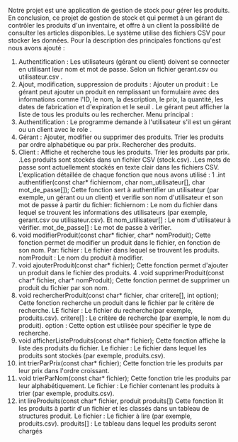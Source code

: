 Notre projet est une application de gestion de stock pour gérer les produits. 
En conclusion, ce projet de gestion de stock et qui permet à un gérant de contrôler les produits d'un inventaire, et offre à un client la possibilité de consulter les articles disponibles. Le système utilise des fichiers CSV pour stocker les données.
Pour la description des principales fonctions qu'est nous avons ajouté :
1. Authentification :
Les utilisateurs (gérant ou client) doivent se connecter en utilisant leur nom et mot de passe. Selon un fichier gerant.csv ou utilisateur.csv .
2. Ajout, modification, suppression de produits :
Ajouter un produit : Le gérant peut ajouter un produit en remplissant un formulaire avec des informations comme l'ID, le nom, la description, le prix, la quantité, les dates de fabrication et d'expiration et le seuil .
Le gérant peut afficher la liste de tous les produits ou les rechercher.
Menu principal :
1. Authentification : Le programme demande à l'utilisateur s'il est un gérant ou un client avec le role .
2. Gérant :
Ajouter, modifier ou supprimer des produits.
Trier les produits par ordre alphabétique ou par prix.
Rechercher des produits.
3. Client :
Affiche et recherche tous les produits.
Trier les produits par prix.
.Les produits sont stockés dans un fichier CSV (stock.csv).
.Les mots de passe sont actuellement stockés en texte clair dans les fichiers CSV.
L'explication détaillée de chaque fonction que nous avons utilisé :
1 .int authentifier(const char* fichiernom, char nom_utilisateur[], char mot_de_passe[]);
Cette fonction sert à authentifier un utilisateur (par exemple, un gérant ou un client) et verifie son nom d'utilisateur et son mot de passe à partir du fichier:
fichiernom : Le nom du fichier dans lequel se trouvent les informations des utilisateurs (par exemple, gerant.csv ou utilisateur.csv).
Et nom_utilisateur[] : Le nom d'utilisateur à vérifier.
mot_de_passe[] : Le mot de passe à vérifier.
2. void modifierProduit(const char* fichier, char* nomProduit);
Cette fonction permet de modifier un produit dans le fichier, en fonction de son nom.
Par:
fichier : Le fichier dans lequel se trouvent les produits.
nomProduit : Le nom du produit à modifier.
3. void ajouterProduit(const char* fichier);
Cette fonction permet d'ajouter un produit dans le fichier des produits.
4 .void supprimerProduit(const char* fichier, char* nomProduit);
Cette fonction permet de supprimer un produit du fichier par son nom.
5. void rechercherProduit(const char* fichier, char critere[], int option);
Cette fonction recherche un produit dans le fichier par le critère de recherche.
LE fichier : Le fichier du recherche(par exemple, produits.csv).
critere[] : Le critère de recherche (par exemple, le nom du produit).
option : Cette option est utilisée pour spécifier le type de recherche.
6. void afficherListeProduits(const char* fichier);
Cette fonction affiche la liste des produits du fichier.
Le fichier : Le fichier dans lequel les produits sont stockés (par exemple, produits.csv).
7. int trierParPrix(const char* fichier);
Cette fonction trie les produits par leur prix dans l'ordre croissant.
8. void trierParNom(const char* fichier);
Cette fonction trie les produits par leur alphabétiquement.
Le fichier : Le fichier contenant les produits à trier (par exemple, produits.csv).
9. int lireProduits(const char* fichier, produit produits[])
Cette fonction lit les produits à partir d'un fichier et les classés dans un tableau de structures  produit.
Le fichier : Le fichier à lire (par exemple, produits.csv).
produits[] : Le tableau dans lequel les produits seront chargés
